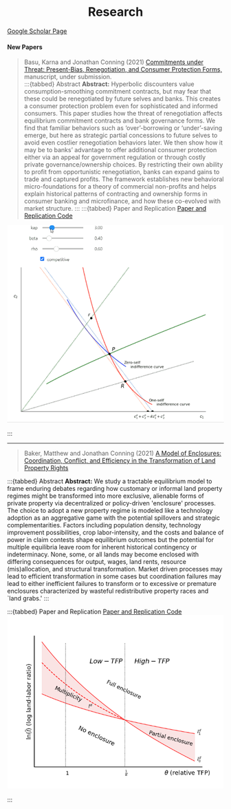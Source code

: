 
<H1 style="text-align:center;">
Research
</H1>

[Google Scholar Page](http://scholar.google.com/citations?user=Cc1TG-AAAAAJ&hl=en)

#### New Papers


>Basu, Karna and Jonathan Conning (2021) [Commitments under Threat: Present-Bias, Renegotiation, and Consumer Protection Forms,](https://jhconning.github.io/commitments/) manuscript, under submission.  
:::{tabbed} Abstract
**Abstract:** Hyperbolic discounters value consumption-smoothing commitment contracts, but may fear that these could be renegotiated by future selves and banks. This creates a consumer protection problem even for sophisticated and informed consumers. This paper studies how the threat of renegotiation affects equilibrium commitment contracts and bank governance forms. We find that familiar behaviors such as ‘over’-borrowing or ‘under’-saving emerge, but here as strategic partial concessions to future selves to avoid even costlier renegotiation behaviors later. We then show how it may be to banks’ advantage to offer additional consumer protection either via an appeal for government regulation or through costly private governance/ownership choices. By restricting their own ability to profit from opportunistic renegotiation, banks can expand gains to trade and captured profits. The framework establishes new behavioral micro-foundations for a theory of commercial non-profits and helps explain historical patterns of contracting and ownership forms in consumer banking and microfinance, and how these co-evolved with market structure.
:::
:::{tabbed} Paper and Replication
[Paper and Replication Code](https://jhconning.github.io/commitments/)

[![](RPconstraint.gif)](https://jhconning.github.io/commitments/)

:::

---

>Baker, Matthew and Jonathan Conning (2021) [A Model of Enclosures: Coordination, Conflict, and Efficiency in the Transformation of Land Property Rights](https://jhconning.github.io/enclosure_book)

:::{tabbed} Abstract
**Abstract:** We study a tractable equilibrium  model to frame enduring debates regarding how customary or informal land property regimes might be transformed into more exclusive, alienable forms of private property via decentralized or policy-driven 'enclosure' processes. The choice to adopt a new property regime is modeled like a technology adoption as an aggregative game  with the potential spillovers and strategic complementarities. Factors including population density, technology improvement possibilities, crop labor-intensity, and the costs and balance of power in claim contests shape equilibrium outcomes but the potential for multiple equilibria leave room for inherent historical contingency or indeterminacy. None, some, or all lands may become enclosed with differing consequences for output, wages, land rents,  resource (mis)allocation, and structural transformation. Market driven processes may lead to efficient transformation in some cases but coordination   failures may lead   to either inefficient failures to  transform or to excessive or premature enclosures characterized by wasteful redistributive property races and `land grabs.'
:::

:::{tabbed} Paper and Replication
[Paper and Replication Code](https://jhconning.github.io/enclosure_book)
[![](nash_eq.png/)](https://jhconning.github.io/enclosure_book)

:::



